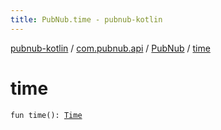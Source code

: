 ```yaml
---
title: PubNub.time - pubnub-kotlin
---
```


[pubnub-kotlin](../../index.html) / [com.pubnub.api](../index.html) / [PubNub](index.html) / [time](./time.html)

# time

`fun time(): `[`Time`](../../com.pubnub.api.endpoints/-time/index.html)